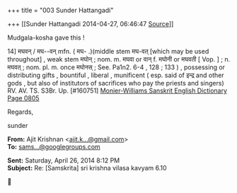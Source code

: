 +++
title = "003 Sunder Hattangadi"

+++
[[Sunder Hattangadi	2014-04-27, 06:46:47 [Source](https://groups.google.com/g/samskrita/c/JFay5pbD1ng)]]



Mudgala-kosha gave this !

  

14\] मघवन् / मघ--वन् mfn. ( मघ- .)(middle stem मघ-वत् \[which may be used throughout\] , weak stem मघोन् ; nom. m. मघवा or वान् f. मघोनी or मघवती \[ Vop. \] ; n. मघवत् ; nom. pl. m. once मघोनस् ; See. Pa1n2. 6-4 , 128 ; 133 ) , possessing or distributing gifts , bountiful , liberal , munificent ( esp. said of इन्द्र and other gods , but also of institutors of sacrifices who pay the priests and singers) RV. AV. TS. S3Br. Up. \[#160751\] [Monier-Williams Sanskrit English Dictionary Page 0805](http://www.ibiblio.org/sripedia/ebooks/mw/0800/mw__0805.html)

  

  

Regards,

  

sunder

**From:** Ajit Krishnan \<[ajit.k...@gmail.com]()\>  
**To:** [sams...@googlegroups.com]()  

**Sent:** Saturday, April 26, 2014 8:12 PM  
**Subject:** Re: \[Samskrita\] sri krishna vilasa kavyam 6.10  



